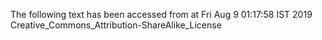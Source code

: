 The following text has been accessed from at Fri Aug 9 01:17:58 IST 2019
Creative_Commons_Attribution-ShareAlike_License
